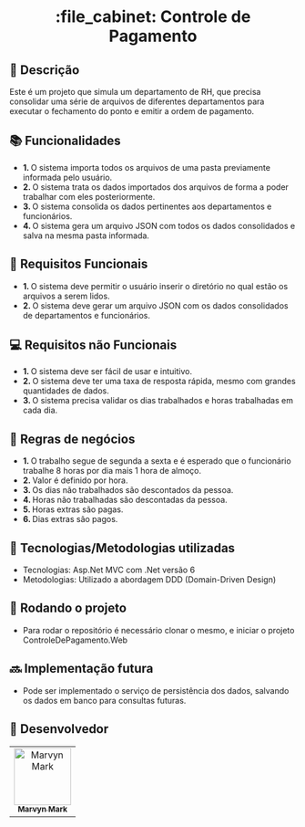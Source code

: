 <h1 align="center">:file_cabinet: Controle de Pagamento</h1>

## :memo: Descrição
Este é um projeto que simula um departamento de RH, que precisa consolidar uma série de arquivos de diferentes departamentos para executar o fechamento do ponto e emitir a ordem de pagamento.

## :books: Funcionalidades
* <b>1. </b> O sistema importa todos os arquivos de uma pasta previamente informada pelo usuário.
* <b>2. </b> O sistema trata os dados importados dos arquivos de forma a poder trabalhar com eles posteriormente.
* <b>3. </b> O sistema consolida os dados pertinentes aos departamentos e funcionários.
* <b>4. </b> O sistema gera um arquivo JSON com todos os dados consolidados e salva na mesma pasta informada.

## :iphone: Requisitos Funcionais
* <b>1. </b> O sistema deve permitir o usuário inserir o diretório no qual estão os arquivos a serem lidos.
* <b>2. </b> O sistema deve gerar um arquivo JSON com os dados consolidados de departamentos e funcionários.

## :computer: Requisitos não Funcionais
* <b>1. </b> O sistema deve ser fácil de usar e intuitivo.
* <b>2. </b> O sistema deve ter uma taxa de resposta rápida, mesmo com grandes quantidades de dados.
* <b>3. </b> O sistema precisa validar os dias trabalhados e horas trabalhadas em cada dia.

## :page_facing_up: Regras de negócios
* <b>1. </b> O trabalho segue de segunda a sexta e é esperado que o funcionário trabalhe 8 horas por dia mais 1 hora de almoço.
* <b>2. </b> Valor é definido por hora.
* <b>3. </b> Os dias não trabalhados são descontados da pessoa.
* <b>4. </b> Horas não trabalhadas são descontadas da pessoa.
* <b>5. </b> Horas extras são pagas.
* <b>6. </b> Dias extras são pagos.

## :wrench: Tecnologias/Metodologias utilizadas
* Tecnologias: Asp.Net MVC com .Net versão 6
* Metodologias: Utilizado a abordagem DDD (Domain-Driven Design) 

## :rocket: Rodando o projeto
* Para rodar o repositório é necessário clonar o mesmo, e iniciar o projeto ControleDePagamento.Web

## :soon: Implementação futura
* Pode ser implementado o serviço de persistência dos dados, salvando os dados em banco para consultas futuras.


## :handshake: Desenvolvedor 
<table>
  <tr>
    <td align="center">
      <a href="https://github.com/MarvynMark">
        <img src="https://avatars.githubusercontent.com/u/71413472?v=4" width="100px;" alt="Marvyn Mark"/><br>
        <sub>
          <b>Marvyn Mark</b>
        </sub>
      </a>
    </td>
  </tr>
</table>
